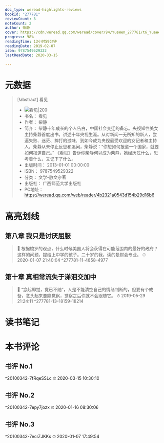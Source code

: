 ```yaml
---
doc_type: weread-highlights-reviews
bookId: "277781"
reviewCount: 3
noteCount: 2
author: 柴静
cover: https://cdn.weread.qq.com/weread/cover/94/YueWen_277781/t6_YueWen_277781.jpg
progress: 98%
readingTime: 13小时59分钟
readingDate: 2019-02-07
isbn: 9787549529322
lastReadDate: 2020-03-15

---
```

# 元数据
> [!abstract] 看见
> - ![ 看见|200](https://cdn.weread.qq.com/weread/cover/94/YueWen_277781/t6_YueWen_277781.jpg)
> - 书名： 看见
> - 作者： 柴静
> - 简介： 柴静十年成长的个人告白，中国社会变迁的备忘。央视知性美女主持柴静首度出书，讲述十年央视生涯。从对新闻一无所知的新人，尝遍失败、迷茫、摔打的滋味，到如今成为央视最受欢迎的女记者和主持人，柴静从未停止反思和追问，柴静说：“你想如何报道一个国家，就要如何报道自己。” 《看见》告诉你柴静何以成为柴静，她经历过什么，思考着什么，又记下了什么。
> - 出版时间： 2013-01-01 00:00:00
> - ISBN： 9787549529322
> - 分类： 文学-散文杂著
> - 出版社： 广西师范大学出版社
> - PC地址：https://weread.qq.com/web/reader/4b2321a0543d154b29d16b6

# 高亮划线

## 第八章 我只是讨厌屈服

> 📌 根据梭罗的观点，什么时候美国人将会获得在可能范围内的最好的政府？这样的问题，提给上中学的孩子。二十岁的我，读的是财会专业。 
> ⏱ 2020-01-07 21:40:04 ^277781-11-4858-4977

## 第十章 真相常流失于涕泪交加中

> 📌 “念起即觉，觉已不随”，人是不能清空自己的情绪判断的，但要有个戒备，念头起来要能觉察，觉察之后你就不会跟随它。 
> ⏱ 2019-05-29 21:24:11 ^277781-13-18159-18214

# 读书笔记

# 本书评论

## 书评 No.1 
 ^20100342-7fRqeSSLc
⏱ 2020-03-15 10:30:10

## 书评 No.2 
 ^20100342-7epy7jozx
⏱ 2020-01-16 08:30:06

## 书评 No.3 
 ^20100342-7ecrZJKKs
⏱ 2020-01-07 17:49:54

